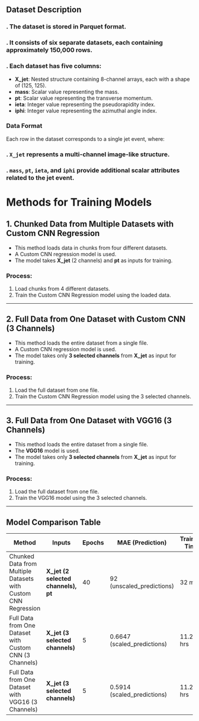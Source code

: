 ## Dataset Description

### . The dataset is stored in Parquet format.
### . It consists of six separate datasets, each containing approximately 150,000 rows.
### . Each dataset has five columns:
   - **X_jet**: Nested structure containing 8-channel arrays, each with a shape of (125, 125).
   - **mass**: Scalar value representing the mass.
   - **pt**: Scalar value representing the transverse momentum.
   - **ieta**: Integer value representing the pseudorapidity index.
   - **iphi**: Integer value representing the azimuthal angle index.

### Data Format

Each row in the dataset corresponds to a single jet event, where:
### . `X_jet` represents a **multi-channel image-like** structure.
### . `mass`, `pt`, `ieta`, and `iphi` provide **additional scalar attributes** related to the jet event.

# Methods for Training Models

## 1. Chunked Data from Multiple Datasets with Custom CNN Regression
- This method loads data in chunks from four different datasets.
- A Custom CNN regression model is used.
- The model takes **X_jet** (2 channels) and **pt** as inputs for training.

### Process:
1. Load chunks from 4 different datasets.
2. Train the Custom CNN Regression model using the loaded data.

---

## 2. Full Data from One Dataset with Custom CNN (3 Channels)
- This method loads the entire dataset from a single file.
- A Custom CNN regression model is used.
- The model takes only **3 selected channels** from **X_jet** as input for training.

### Process:
1. Load the full dataset from one file.
2. Train the Custom CNN Regression model using the 3 selected channels.

---

## 3. Full Data from One Dataset with VGG16 (3 Channels)
- This method loads the entire dataset from a single file.
- The **VGG16** model is used.
- The model takes only **3 selected channels** from **X_jet** as input for training.

### Process:
1. Load the full dataset from one file.
2. Train the VGG16 model using the 3 selected channels.
___________________________________________________________

## Model Comparison Table

| Method                                    | Inputs                      | Epochs | MAE (Prediction) | Training Time |
|-------------------------------------------|-----------------------------|--------|------------------|---------------|
| Chunked Data from Multiple Datasets with Custom CNN Regression | **X_jet (2 selected channels), pt** | 40   | 92 (unscaled_predictions) | 32 mins |
| Full Data from One Dataset with Custom CNN (3 Channels) | **X_jet (3 selected channels)** | 5 | 0.6647 (scaled_predictions) | 11.24 hrs |
| Full Data from One Dataset with VGG16 (3 Channels) | **X_jet (3 selected channels)** | 5 | 0.5914 (scaled_predictions) | 11.22 hrs |





